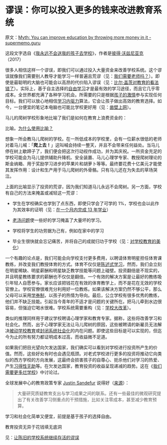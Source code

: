 # 谬误：你可以投入更多的钱来改进教育系统

原文：[Myth: You can improve education by throwing more money in it - supermemo.guru](https://supermemo.guru/wiki/Myth:_You_can_improve_education_by_throwing_more_money_in_it)

这段文字选自《[我永远不会送我的孩子去学校](https://supermemo.guru/wiki/Problem_of_Schooling)》，作者是[彼得·沃兹尼亚克](https://supermemo.guru/wiki/Piotr_Wozniak)（2017）

很多人相信这样一个谬误，即我们可以通过投入大量资金来改善学校系统。这个谬误就像我们需要别人教导才能学习一样普遍且荒谬（见：[我们需要老师吗？](https://supermemo.guru/wiki/Do_we_need_teachers%3F)）。即使是最聪明的大脑也可能会以高昂的代价陷入谬误（见：[比尔·盖茨对教育的看法错了](https://supermemo.guru/wiki/Bill_Gates_is_wrong_about_education)）。实际上，基于自主选择的[自由学习](https://supermemo.guru/wiki/Free_learning)才是最有效的学习途径，而且它几乎零成本。全世界都充满了各种学习机会。所需要的只是根据[孩子的激情](https://supermemo.guru/wiki/Child's_passion)参与实现任何目标。我们可以放心地相信[学习内驱力](https://supermemo.guru/wiki/Learn_drive)算法，它会让孩子做出高效的教育选择。如今，一台便宜的笔记本电脑也可能比学校更好用（见：[凿壁上网](https://supermemo.guru/wiki/Hole_in_the_wall)）。

马儿的爬树学校形象地比喻了我们是如何在教育上浪费资金的：

比喻。[为什么使用比喻？](https://supermemo.guru/wiki/Why_use_metaphors%3F)

想象一所会教马儿爬树的学校。在一所低成本的学校里，会有一位薪水很低的老师对着马儿喊：「**爬上去！**」这叫喊会持续一整天，并且不会带来任何益处。当马儿停在树上歇蹄子了，我们便会把这次行动视作成功，并为其庆祝。一所资金充足的学校可能会为马儿提供辅助升降机、安全装置、马儿心理学专家、教授爬树理论的斯金纳箱、用于奖励学习进步的苹果片和胡萝卜等等。最终要花费十亿美元才能使其发挥作用：设计和生产用于马儿爬树的外骨骼。只有马儿还在为失去的草场哭泣。

上面的比喻显示了投资的荒谬，因为我们知道马儿永远不会爬树。另一方面，学校有自己的方法来掩盖或减轻这一荒谬：

- 学生在学校确实也学到了点东西，即使只学会了可学的 1%，学校也会以此作为其效率的证明（见：[在一个月内完成 13 年学业]( https://supermemo.guru/wiki/13_years_of_school_in_one_month)）

- [老汤问题](https://supermemo.guru/wiki/Old_soup_problem)使一些好的学习掩盖了大量坏的学习。

- 学校将学生的功劳据为己有，例如在家中的学习

- 毕业生很快就会忘记痛苦，并将自己的成就归功于学校（见：[对学校教育的美化](https://supermemo.guru/wiki/Glorification_of_schooling)）

一个有趣的论点是，我们可能会向学校支付更多费用，以聘请体育明星担任体育课教练，并改变我们教授体育的方式。体育不仅仅是[陈述式学习](https://supermemo.guru/wiki/Declarative_learning)，然而，我们会立刻在明星稀缺、明星薪酬和明星缺乏教学技能等问题上碰壁。投资翻倍是不现实的，并且明星教练要求的薪酬也不仅仅是翻倍。一个有效的解决方案是让最好的教练吸引年轻人自愿参与。家长应该把钱花在有效的体育教学上，而不是花在无效的学校官僚上。学校官僚很难充分利用好一位教练。如果该解决方案仍然不够公平，那么父母可以采用[学券制](https://supermemo.guru/wiki/School_voucher)，以孩子的热情为导向。最后，公立学校有很多优秀的教练，他们并不缺乏技能。引起当今青年的不适才是问题的关键所在。把马儿牵到水边很容易，但强迫它喝水很难。学校系统需要重构（见：[学校大改革](https://supermemo.guru/wiki/Grand_School_Reform)）。

类似的推理同样用于建议学校聘请心理学家和教育专家。据称，这些将改善学习和社会化。然而，出于心理学家无法让马儿爬树的原因，这些被聘请的新雇员无法解决[被动学校教育](https://supermemo.guru/wiki/Passive_schooling)或[封闭系统社会化](https://supermemo.guru/wiki/Closed_systems_of_socialization)的内在问题。即使这些目标是可以实现的，但迄今为止的所有努力都证明成本过高，而收益微不足道。

如果我们把目光望向欠发达国家，我们确实可以看到对学校进行投资所产生的价值。然而，这些好处有时也会遇见瓶颈。对老式学校进行更多的投资将推动它向类似的西方学校的方向发展，这最终会损害孩子的自尊心、扼杀他们对学习的热爱、产生[习得性无助](https://supermemo.guru/wiki/Learned_helplessness)等。在欠发达国家，教育投资的收益呈现递减的趋势。这在《[我们需要更多烂学校](https://supermemo.guru/wiki/We_need_more_bad_schools)》中讨论过。

全球发展中心的教育政策专家 [Justin Sandefur](https://www.cgdev.org/expert/justin-sandefur) 说得好（[来源](https://www.cgdev.org/blog/world-needs-more-bad-schools)）：

> 大量研究质疑教育支出与学习成果之间的联系。还有一些最佳的微观研究提出了有关改善学习侧重点的干预措施，比如关注零成本，甚至减少教育预算。

学习和社会化简单又便宜，前提是基于孩子的选择自由。

教育投资无异于花钱填无底洞

见：[让陈旧的学校系统继续存活的谬误](https://supermemo.guru/wiki/Mythology_of_the_archaic_school_system)
